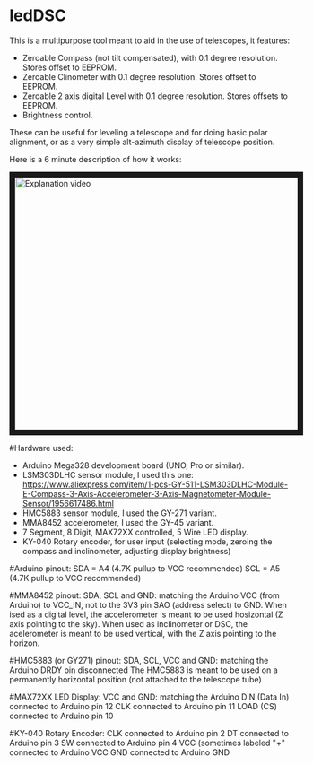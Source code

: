 # ledDSC
This is a multipurpose tool meant to aid in the use of telescopes, it features:

* Zeroable Compass (not tilt compensated), with 0.1 degree resolution. Stores offset to EEPROM.
* Zeroable Clinometer with 0.1 degree resolution. Stores offset to EEPROM.
* Zeroable 2 axis digital Level with 0.1 degree resolution.  Stores offsets to EEPROM.
* Brightness control.

These can be useful for leveling a telescope and for doing basic polar alignment, or as a very simple alt-azimuth display of telescope position.

Here is a 6 minute description of how it works:

<a href="https://youtu.be/bIwke95pRPY" target="_blank"><img src="https://github.com/vlaate/ledDSC/blob/master/IMG_20170520_213607.jpg" 
alt="Explanation video" width="600" height="450" border="10" /></a>

#Hardware used:
* Arduino Mega328 development board (UNO, Pro or similar).
* LSM303DLHC sensor module, I used this one: https://www.aliexpress.com/item/1-pcs-GY-511-LSM303DLHC-Module-E-Compass-3-Axis-Accelerometer-3-Axis-Magnetometer-Module-Sensor/1956617486.html
* HMC5883 sensor module, I used the GY-271 variant.
* MMA8452 accelerometer, I used the GY-45 variant.
* 7 Segment, 8 Digit, MAX72XX controlled, 5 Wire LED display.
* KY-040 Rotary encoder, for user input (selecting mode, zeroing the compass and inclinometer, adjusting display brightness)

#Arduino pinout:
    SDA = A4   (4.7K pullup to VCC recommended)
    SCL = A5   (4.7K pullup to VCC recommended)

#MMA8452 pinout:
    SDA, SCL and GND: matching the Arduino
    VCC (from Arduino) to VCC_IN, not to the 3V3  pin
    SAO (address select) to GND.
    When ised as a digital level, the accelerometer is meant to be used hosizontal (Z axis pointing to the sky).
    When used as inclinometer or DSC, the acelerometer is meant to be used vertical, with the Z axis pointing to the horizon.

#HMC5883 (or GY271) pinout:
    SDA, SCL, VCC and GND: matching the Arduino
    DRDY pin disconnected
    The HMC5883 is meant to be used on a permanently horizontal position (not attached to the telescope tube)

#MAX72XX LED Display:
    VCC and GND: matching the Arduino
    DIN (Data In) connected to Arduino pin 12
    CLK connected to Arduino pin 11
    LOAD (CS) connected to Arduino pin 10

#KY-040 Rotary Encoder:
    CLK connected to Arduino pin 2
    DT connected to Arduino pin 3
    SW connected to Arduino pin 4
    VCC (sometimes labeled "+" connected to Arduino VCC
    GND connected to Arduino GND
